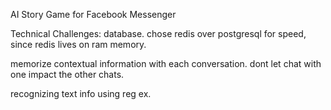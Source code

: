 AI Story Game for Facebook Messenger

Technical Challenges:
database. chose redis over postgresql for speed, since redis lives on ram memory.

memorize contextual information with each conversation. dont let chat with one impact the other chats.

recognizing text info using reg ex.
